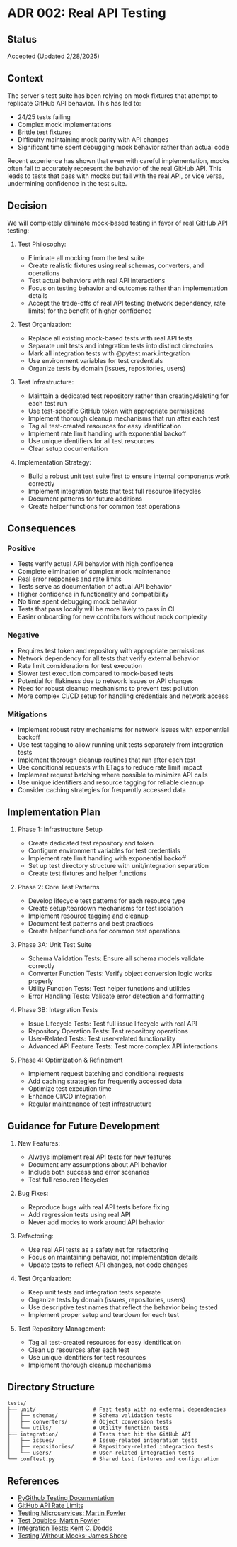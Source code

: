 # ADR 002: Real API Testing

## Status
Accepted (Updated 2/28/2025)

## Context
The server's test suite has been relying on mock fixtures that attempt to replicate GitHub API behavior. This has led to:
- 24/25 tests failing
- Complex mock implementations
- Brittle test fixtures
- Difficulty maintaining mock parity with API changes
- Significant time spent debugging mock behavior rather than actual code

Recent experience has shown that even with careful implementation, mocks often fail to accurately represent the behavior of the real GitHub API. This leads to tests that pass with mocks but fail with the real API, or vice versa, undermining confidence in the test suite.

## Decision
We will completely eliminate mock-based testing in favor of real GitHub API testing:

1. Test Philosophy:
   - Eliminate all mocking from the test suite
   - Create realistic fixtures using real schemas, converters, and operations
   - Test actual behaviors with real API interactions
   - Focus on testing behavior and outcomes rather than implementation details
   - Accept the trade-offs of real API testing (network dependency, rate limits) for the benefit of higher confidence

2. Test Organization:
   - Replace all existing mock-based tests with real API tests
   - Separate unit tests and integration tests into distinct directories
   - Mark all integration tests with @pytest.mark.integration
   - Use environment variables for test credentials
   - Organize tests by domain (issues, repositories, users)

3. Test Infrastructure:
   - Maintain a dedicated test repository rather than creating/deleting for each test run
   - Use test-specific GitHub token with appropriate permissions
   - Implement thorough cleanup mechanisms that run after each test
   - Tag all test-created resources for easy identification
   - Implement rate limit handling with exponential backoff
   - Use unique identifiers for all test resources
   - Clear setup documentation

4. Implementation Strategy:
   - Build a robust unit test suite first to ensure internal components work correctly
   - Implement integration tests that test full resource lifecycles
   - Document patterns for future additions
   - Create helper functions for common test operations

## Consequences

### Positive
- Tests verify actual API behavior with high confidence
- Complete elimination of complex mock maintenance
- Real error responses and rate limits
- Tests serve as documentation of actual API behavior
- Higher confidence in functionality and compatibility
- No time spent debugging mock behavior
- Tests that pass locally will be more likely to pass in CI
- Easier onboarding for new contributors without mock complexity

### Negative
- Requires test token and repository with appropriate permissions
- Network dependency for all tests that verify external behavior
- Rate limit considerations for test execution
- Slower test execution compared to mock-based tests
- Potential for flakiness due to network issues or API changes
- Need for robust cleanup mechanisms to prevent test pollution
- More complex CI/CD setup for handling credentials and network access

### Mitigations
- Implement robust retry mechanisms for network issues with exponential backoff
- Use test tagging to allow running unit tests separately from integration tests
- Implement thorough cleanup routines that run after each test
- Use conditional requests with ETags to reduce rate limit impact
- Implement request batching where possible to minimize API calls
- Use unique identifiers and resource tagging for reliable cleanup
- Consider caching strategies for frequently accessed data

## Implementation Plan

1. Phase 1: Infrastructure Setup
   - Create dedicated test repository and token
   - Configure environment variables for test credentials
   - Implement rate limit handling with exponential backoff
   - Set up test directory structure with unit/integration separation
   - Create test fixtures and helper functions

2. Phase 2: Core Test Patterns
   - Develop lifecycle test patterns for each resource type
   - Create setup/teardown mechanisms for test isolation
   - Implement resource tagging and cleanup
   - Document test patterns and best practices
   - Create helper functions for common test operations

3. Phase 3A: Unit Test Suite
   - Schema Validation Tests: Ensure all schema models validate correctly
   - Converter Function Tests: Verify object conversion logic works properly
   - Utility Function Tests: Test helper functions and utilities
   - Error Handling Tests: Validate error detection and formatting

3. Phase 3B: Integration Tests
   - Issue Lifecycle Tests: Test full issue lifecycle with real API
   - Repository Operation Tests: Test repository operations
   - User-Related Tests: Test user-related functionality
   - Advanced API Feature Tests: Test more complex API interactions

4. Phase 4: Optimization & Refinement
   - Implement request batching and conditional requests
   - Add caching strategies for frequently accessed data
   - Optimize test execution time
   - Enhance CI/CD integration
   - Regular maintenance of test infrastructure

## Guidance for Future Development

1. New Features:
   - Always implement real API tests for new features
   - Document any assumptions about API behavior
   - Include both success and error scenarios
   - Test full resource lifecycles

2. Bug Fixes:
   - Reproduce bugs with real API tests before fixing
   - Add regression tests using real API
   - Never add mocks to work around API behavior

3. Refactoring:
   - Use real API tests as a safety net for refactoring
   - Focus on maintaining behavior, not implementation details
   - Update tests to reflect API changes, not code changes

4. Test Organization:
   - Keep unit tests and integration tests separate
   - Organize tests by domain (issues, repositories, users)
   - Use descriptive test names that reflect the behavior being tested
   - Implement proper setup and teardown for each test

5. Test Repository Management:
   - Tag all test-created resources for easy identification
   - Clean up resources after each test
   - Use unique identifiers for test resources
   - Implement thorough cleanup mechanisms

## Directory Structure

```
tests/
├── unit/                  # Fast tests with no external dependencies
│   ├── schemas/           # Schema validation tests
│   ├── converters/        # Object conversion tests
│   └── utils/             # Utility function tests
├── integration/           # Tests that hit the GitHub API
│   ├── issues/            # Issue-related integration tests
│   ├── repositories/      # Repository-related integration tests
│   └── users/             # User-related integration tests
└── conftest.py            # Shared test fixtures and configuration
```

## References
- [PyGithub Testing Documentation](https://pygithub.readthedocs.io/en/latest/testing.html)
- [GitHub API Rate Limits](https://docs.github.com/en/rest/overview/resources-in-the-rest-api#rate-limiting)
- [Testing Microservices: Martin Fowler](https://martinfowler.com/articles/microservice-testing/)
- [Test Doubles: Martin Fowler](https://martinfowler.com/bliki/TestDouble.html)
- [Integration Tests: Kent C. Dodds](https://kentcdodds.com/blog/write-tests)
- [Testing Without Mocks: James Shore](https://www.jamesshore.com/v2/blog/2018/testing-without-mocks)
